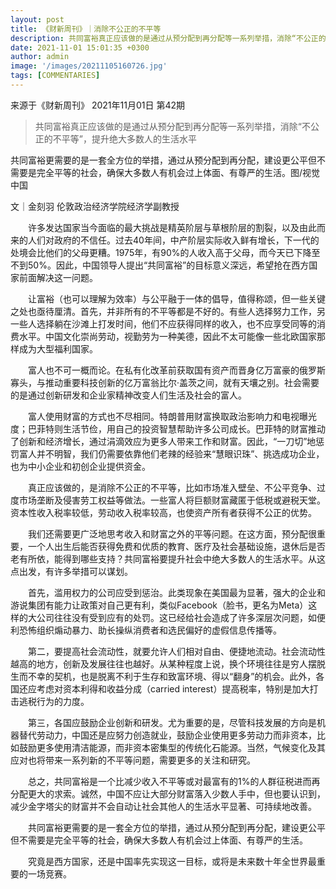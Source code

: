 ```yaml
---
layout: post
title: 《财新周刊》｜消除不公正的不平等
description: 共同富裕真正应该做的是通过从预分配到再分配等一系列举措，消除“不公正的不平等”，提升绝大多数人的生活水平
date: 2021-11-01 15:01:35 +0300
author: admin
image: '/images/20211105160726.jpg'
tags: [COMMENTARIES]
---
```

来源于《财新周刊》 2021年11月01日 第42期

> 共同富裕真正应该做的是通过从预分配到再分配等一系列举措，消除“不公正的不平等”，提升绝大多数人的生活水平

共同富裕更需要的是一套全方位的举措，通过从预分配到再分配，建设更公平但不需要是完全平等的社会，确保大多数人有机会过上体面、有尊严的生活。图/视觉中国

文｜金刻羽
伦敦政治经济学院经济学副教授

　　许多发达国家当今面临的最大挑战是精英阶层与草根阶层的割裂，以及由此而来的人们对政府的不信任。过去40年间，中产阶层实际收入鲜有增长，下一代的处境会比他们的父母更糟。1975年，有90%的人收入高于父母，而今天已下降至不到50%。因此，中国领导人提出“共同富裕”的目标意义深远，希望抢在西方国家前面解决这一问题。

　　让富裕（也可以理解为效率）与公平融于一体的倡导，值得称颂，但一些关键之处也亟待厘清。首先，并非所有的不平等都是不好的。有些人选择努力工作，另一些人选择躺在沙滩上打发时间，他们不应获得同样的收入，也不应享受同等的消费水平。中国文化崇尚劳动，视勤劳为一种美德，因此不太可能像一些北欧国家那样成为大型福利国家。

　　富人也不可一概而论。在私有化改革前获取国有资产而晋身亿万富豪的俄罗斯寡头，与推动重要科技创新的亿万富翁比尔·盖茨之间，就有天壤之别。社会需要的是通过创新研发和企业家精神改变人们生活及社会的富人。

　　富人使用财富的方式也不尽相同。特朗普用财富换取政治影响力和电视曝光度；巴菲特则生活节俭，用自己的投资智慧帮助许多公司成长。巴菲特的财富推动了创新和经济增长，通过涓滴效应为更多人带来工作和财富。因此，“一刀切”地惩罚富人并不明智，我们仍需要依靠他们老辣的经验来“慧眼识珠”、挑选成功企业，也为中小企业和初创企业提供资金。

　　真正应该做的，是消除不公正的不平等，比如市场准入壁垒、不公平竞争、过度市场垄断及侵害劳工权益等做法。一些富人将巨额财富藏匿于低税或避税天堂。资本性收入税率较低，劳动收入税率较高，也使资产所有者获得不公正的优势。

　　我们还需要更广泛地思考收入和财富之外的平等问题。在这方面，预分配很重要，一个人出生后能否获得免费和优质的教育、医疗及社会基础设施，退休后是否老有所依，能得到哪些支持？共同富裕要提升社会中绝大多数人的生活水平。从这点出发，有许多举措可以谋划。

　　首先，滥用权力的公司应受到惩治。此类现象在美国最为显著，强大的企业和游说集团有能力让政策对自己更有利，类似Facebook（脸书，更名为Meta）这样的大公司往往没有受到应有的处罚。这已经给社会造成了许多深层次问题，如便利恐怖组织煽动暴力、助长操纵消费者和选民偏好的虚假信息传播等。

　　第二，要提高社会流动性，就要允许人们相对自由、便捷地流动。社会流动性越高的地方，创新及发展往往也越好。从某种程度上说，换个环境往往是穷人摆脱生而不幸的契机，也是脱离不利于生存和致富环境、得以“翻身”的机会。此外，各国还应考虑对资本利得和收益分成（carried interest）提高税率，特别是加大打击逃税行为的力度。

　　第三，各国应鼓励企业创新和研发。尤为重要的是，尽管科技发展的方向是机器替代劳动力，中国还是应努力创造就业，鼓励企业使用更多劳动力而非资本，比如鼓励更多使用清洁能源，而非资本密集型的传统化石能源。当然，气候变化及其应对也将带来一系列新的不平等问题，需要更多的关注和研究。

　　总之，共同富裕是一个比减少收入不平等或对最富有的1%的人群征税进而再分配更大的求索。诚然，中国不应让大部分财富落入少数人手中，但也要认识到，减少金字塔尖的财富并不会自动让社会其他人的生活水平显著、可持续地改善。

　　共同富裕更需要的是一套全方位的举措，通过从预分配到再分配，建设更公平但不需要是完全平等的社会，确保大多数人有机会过上体面、有尊严的生活。

　　究竟是西方国家，还是中国率先实现这一目标，或将是未来数十年全世界最重要的一场竞赛。
